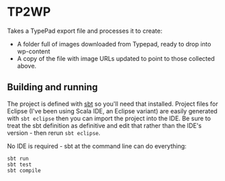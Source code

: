 # TP2WP

Takes a TypePad export file and processes it to create:

- A folder full of images downloaded from Typepad, ready to drop into wp-content
- A copy of the file with image URLs updated to point to those collected above.


## Building and running

The project is defined with [sbt](http://www.scala-sbt.org) so you'll need that installed. Project files for Eclipse (I've been using Scala IDE, an Eclipse variant) are easily generated with `sbt eclipse` then you can import the project into the IDE. Be sure to treat the sbt definition as definitive and edit that rather than the IDE's version - then rerun `sbt eclipse`.

No IDE is required - sbt at the command line can do everything:

    sbt run
    sbt test
    sbt compile